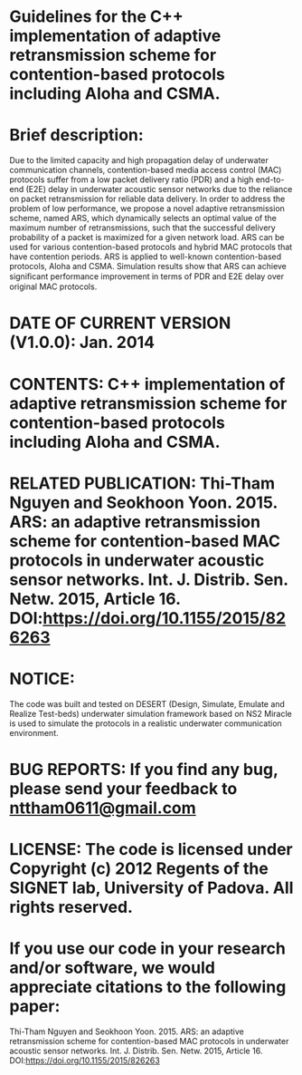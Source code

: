 # Guidelines for the C++ implementation of adaptive retransmission scheme for contention-based protocols including Aloha and CSMA.

# Brief description: 
Due to the limited capacity and high propagation delay of underwater communication channels, contention-based media access control
(MAC) protocols suffer from a low packet delivery ratio (PDR) and a high end-to-end (E2E) delay in underwater acoustic sensor networks due to
the reliance on packet retransmission for reliable data delivery. In order to address the problem of low performance, we propose a novel adaptive
retransmission scheme, named ARS, which dynamically selects an optimal value of the maximum number of retransmissions, such that the successful
delivery probability of a packet is maximized for a given network load. ARS can be used for various contention-based protocols and hybrid MAC
protocols that have contention periods. ARS is applied to well-known contention-based protocols, Aloha and CSMA. Simulation results
show that ARS can achieve signiﬁcant performance improvement in terms of PDR and E2E delay over original MAC protocols.


# DATE OF CURRENT VERSION (V1.0.0): Jan. 2014

# CONTENTS: C++ implementation of adaptive retransmission scheme for contention-based protocols including Aloha and CSMA.

# RELATED PUBLICATION: Thi-Tham Nguyen and Seokhoon Yoon. 2015. ARS: an adaptive retransmission scheme for contention-based MAC protocols in underwater acoustic sensor networks. Int. J. Distrib. Sen. Netw. 2015, Article 16. DOI:https://doi.org/10.1155/2015/826263

# NOTICE:
The code was built and tested on DESERT (Design, Simulate, Emulate and Realize Test-beds) underwater simulation framework based on NS2 Miracle is used to simulate
the protocols in a realistic underwater communication environment. 

# BUG REPORTS: If you find any bug, please send your feedback to nttham0611@gmail.com 

# LICENSE: The code is licensed under Copyright (c) 2012 Regents of the SIGNET lab, University of Padova. All rights reserved.


# If you use our code in your research and/or software, we would appreciate citations to the following paper:

Thi-Tham Nguyen and Seokhoon Yoon. 2015. ARS: an adaptive retransmission scheme for contention-based MAC protocols in underwater acoustic sensor networks. Int. J. Distrib. Sen. Netw. 2015, Article 16. DOI:https://doi.org/10.1155/2015/826263
